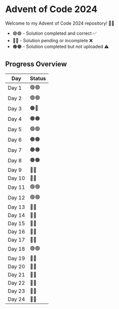 # Advent of Code 2024

Welcome to my Advent of Code 2024 repository! 🎄🎉  

- 🟢🟢 - Solution completed and correct ✅
- 🔴🔴 - Solution pending or incomplete ❌
- 🟠🟠 - Solution completed but not uploaded ⚠️

## Progress Overview

| Day  | Status    |
|------|-----------|
| Day 1  | 🟢🟢    |
| Day 2  | 🟢🟢    |
| Day 3  | 🟠🔴    |
| Day 4  | 🟠🟠    |
| Day 5  | 🟢🟢    |
| Day 6  | 🟠🟠    |
| Day 7  | 🟠🟠    |
| Day 8  | 🟠🟠    |
| Day 9  | 🔴🔴    |
| Day 10 | 🔴🔴    |
| Day 11 | 🟢🟢    |
| Day 12 | 🟢🟢    |
| Day 13 | 🔴🔴    |
| Day 14 | 🔴🔴    |
| Day 15 | 🔴🔴    |
| Day 16 | 🔴🔴    |
| Day 17 | 🔴🔴    |
| Day 18 | 🟢🟢    |
| Day 19 | 🔴🔴    |
| Day 20 | 🔴🔴    |
| Day 21 | 🔴🔴    |
| Day 22 | 🔴🔴    |
| Day 23 | 🔴🔴    |
| Day 24 | 🔴🔴    |


